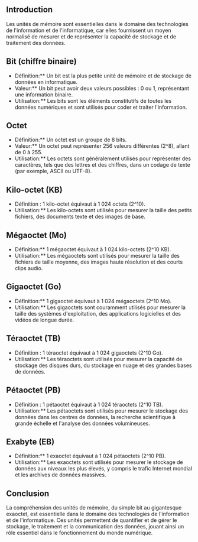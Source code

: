 ## Introduction 
Les unités de mémoire sont essentielles dans le domaine des technologies de l'information et de l'informatique, car elles fournissent un moyen normalisé de mesurer et de représenter la capacité de stockage et de traitement des données. 
## Bit (chiffre binaire) 
- Définition:** Un bit est la plus petite unité de mémoire et de stockage de données en informatique. 
- Valeur:** Un bit peut avoir deux valeurs possibles : 0 ou 1, représentant une information binaire. 
- Utilisation:** Les bits sont les éléments constitutifs de toutes les données numériques et sont utilisés pour coder et traiter l'information. 
## Octet 
- Définition:** Un octet est un groupe de 8 bits. 
- Valeur:** Un octet peut représenter 256 valeurs différentes (2^8), allant de 0 à 255. 
- Utilisation:** Les octets sont généralement utilisés pour représenter des caractères, tels que des lettres et des chiffres, dans un codage de texte (par exemple, ASCII ou UTF-8). 
## Kilo-octet (KB) 
- Définition : 1 kilo-octet équivaut à 1 024 octets (2^10). 
- Utilisation:** Les kilo-octets sont utilisés pour mesurer la taille des petits fichiers, des documents texte et des images de base. 
## Mégaoctet (Mo) 
- Définition:** 1 mégaoctet équivaut à 1 024 kilo-octets (2^10 KB). 
- Utilisation:** Les mégaoctets sont utilisés pour mesurer la taille des fichiers de taille moyenne, des images haute résolution et des courts clips audio. 
## Gigaoctet (Go) 
- Définition:** 1 gigaoctet équivaut à 1 024 mégaoctets (2^10 Mo). 
- Utilisation:** Les gigaoctets sont couramment utilisés pour mesurer la taille des systèmes d'exploitation, des applications logicielles et des vidéos de longue durée. 
## Téraoctet (TB) 
- Définition : 1 téraoctet équivaut à 1 024 gigaoctets (2^10 Go). 
- Utilisation:** Les téraoctets sont utilisés pour mesurer la capacité de stockage des disques durs, du stockage en nuage et des grandes bases de données. 
## Pétaoctet (PB) 
- Définition : 1 pétaoctet équivaut à 1 024 téraoctets (2^10 TB). 
- Utilisation:** Les pétaoctets sont utilisés pour mesurer le stockage des données dans les centres de données, la recherche scientifique à grande échelle et l'analyse des données volumineuses. 
## Exabyte (EB) 
- Définition:** 1 exaoctet équivaut à 1 024 pétaoctets (2^10 PB). 
- Utilisation:** Les exaoctets sont utilisés pour mesurer le stockage de données aux niveaux les plus élevés, y compris le trafic Internet mondial et les archives de données massives. 
## Conclusion 
La compréhension des unités de mémoire, du simple bit au gigantesque exaoctet, est essentielle dans le domaine des technologies de l'information et de l'informatique. Ces unités permettent de quantifier et de gérer le stockage, le traitement et la communication des données, jouant ainsi un rôle essentiel dans le fonctionnement du monde numérique.